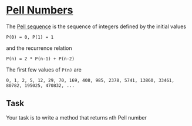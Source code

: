 # [Pell Numbers](https://www.codewars.com/kata/pell-numbers "https://www.codewars.com/kata/5818d00a559ff57a2f000082")

The [Pell sequence](https://en.wikipedia.org/wiki/Pell_number) is the sequence of integers defined by the initial values

```
P(0) = 0, P(1) = 1
```

and the recurrence relation

```
P(n) = 2 * P(n-1) + P(n-2)
```

The first few values of `P(n)` are

```
0, 1, 2, 5, 12, 29, 70, 169, 408, 985, 2378, 5741, 13860, 33461, 80782, 195025, 470832, ...
```

## Task

Your task is to write a method that returns `n`th Pell number